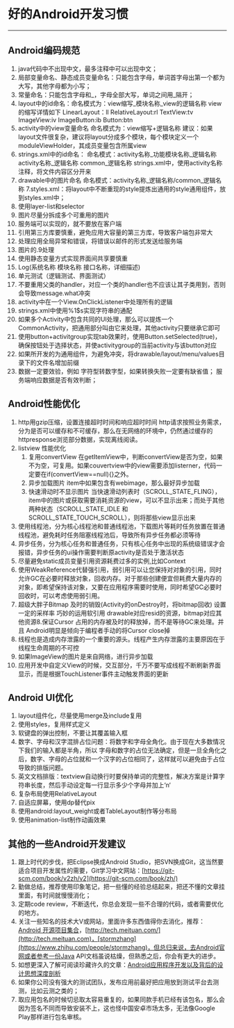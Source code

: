 # 好的Android开发习惯
---

## Android编码规范

1. java代码中不出现中文，最多注释中可以出现中文；
2. 局部变量命名、静态成员变量命名：只能包含字母，单词首字母出第一个都为大写，其他字母都为小写；
3. 常量命名：只能包含字母和_，字母全部大写，单词之间用_隔开；
4. layout中的id命名：命名模式为：view缩写_模块名称_view的逻辑名称
view的缩写详情如下
LinearLayout：ll
RelativeLayout:rl
TextView:tv
ImageView:iv
ImageButton:ib
Button:btn
5. activity中的view变量命名
命名模式为：view缩写+逻辑名称
建议：如果layout文件很复杂，建议将layout分成多个模块，每个模块定义一个moduleViewHolder，其成员变量包含所属view
6. strings.xml中的id命名：
命名模式：activity名称_功能模块名称_逻辑名称 activity名称_逻辑名称 common_逻辑名称
strings.xml中，使用activity名称注释，将文件内容区分开来
7. drawable中的图片命名
命名模式：activity名称_逻辑名称/common_逻辑名称
7.styles.xml：将layout中不断重现的style提炼出通用的style通用组件，放到styles.xml中；
8. 使用layer-list和selector
9. 图片尽量分拆成多个可重用的图片
10. 服务端可以实现的，就不要放在客户端
11. 引用第三方库要慎重，避免应用大容量的第三方库，导致客户端包非常大
12. 处理应用全局异常和错误，将错误以邮件的形式发送给服务端
13. 图片的.9处理
14. 使用静态变量方式实现界面间共享要慎重
15. Log(系统名称 模块名称 接口名称，详细描述)
16. 单元测试（逻辑测试、界面测试）
17. 不要重用父类的handler，对应一个类的handler也不应该让其子类用到，否则会导致message.what冲突
18. activity中在一个View.OnClickListener中处理所有的逻辑
19. strings.xml中使用%1$s实现字符串的通配
20. 如果多个Activity中包含共同的UI处理，那么可以提炼一个CommonActivity，把通用部分叫由它来处理，其他activity只要继承它即可
21. 使用button+activitgroup实现tab效果时，使用Button.setSelected(true)，确保按钮处于选择状态，并使activitygroup的当前activity与该button对应
22. 如果所开发的为通用组件，为避免冲突，将drawable/layout/menu/values目录下的文件名增加前缀
23. 数据一定要效验，例如
字符型转数字型，如果转换失败一定要有缺省值；
服务端响应数据是否有效判断；

## Android性能优化

1. http用gzip压缩，设置连接超时时间和响应超时时间
http请求按照业务需求，分为是否可以缓存和不可缓存，那么在无网络的环境中，仍然通过缓存的httpresponse浏览部分数据，实现离线阅读。
2. listview 性能优化
	1. 复用convertView
在getItemView中，判断convertView是否为空，如果不为空，可复用。如果couvertview中的view需要添加listerner，代码一定要在if(convertView==null){}之外。
	2. 异步加载图片
item中如果包含有webimage，那么最好异步加载
	3. 快速滑动时不显示图片
当快速滑动列表时（SCROLL_STATE_FLING），item中的图片或获取需要消耗资源的view，可以不显示出来；而处于其他两种状态（SCROLL_STATE_IDLE 和SCROLL_STATE_TOUCH_SCROLL），则将那些view显示出来
3. 使用线程池，分为核心线程池和普通线程池，下载图片等耗时任务放置在普通线程池，避免耗时任务阻塞线程池后，导致所有异步任务都必须等待
4. 异步任务，分为核心任务和普通任务，只有核心任务中出现的系统级错误才会报错，异步任务的ui操作需要判断原activity是否处于激活状态
5. 尽量避免static成员变量引用资源耗费过多的实例,比如Context
6. 使用WeakReference代替强引用，弱引用可以让您保持对对象的引用，同时允许GC在必要时释放对象，回收内存。对于那些创建便宜但耗费大量内存的对象，即希望保持该对象，又要在应用程序需要时使用，同时希望GC必要时回收时，可以考虑使用弱引用。
7. 超级大胖子Bitmap
及时的销毁(Activity的onDestroy时，将bitmap回收)
设置一定的采样率
巧妙的运用软引用
drawable对应resid的资源，bitmap对应其他资源8.保证Cursor 占用的内存被及时的释放掉，而不是等待GC来处理。并且 Android明显是倾向于编程者手动的将Cursor close掉
9. 线程也是造成内存泄露的一个重要的源头。线程产生内存泄露的主要原因在于线程生命周期的不可控
10. 如果ImageView的图片是来自网络，进行异步加载
11. 应用开发中自定义View的时候，交互部分，千万不要写成线程不断刷新界面显示，而是根据TouchListener事件主动触发界面的更新


## Android UI优化

1. layout组件化，尽量使用merge及include复用
2.  使用styles，复用样式定义
3. 软键盘的弹出控制，不要让其覆盖输入框
4. 数字、字母和汉字混排占位问题：将数字和字母全角化。由于现在大多数情况下我们的输入都是半角，所以 字母和数字的占位无法确定，但是一旦全角化之后，数字、字母的占位就和一个汉字的占位相同了，这样就可以避免由于占位导致的排版问题。
5. 英文文档排版：textview自动换行时要保持单词的完整性，解决方案是计算字符串长度，然后手动设定每一行显示多少个字母并加上‘n‘
6. 复杂布局使用RelativeLayout
7. 自适应屏幕，使用dp替代pix
8. 使用android:layout_weight或者TableLayout制作等分布局
9. 使用animation-list制作动画效果

## 其他的一些Android开发建议

1. 跟上时代的步伐，把Eclipse换成Android Studio，把SVN换成Git，这当然要适合项目开发属性的需要，Git学习中文网站：[https://git-scm.com/book/v2zh/v2](https://git-scm.com/book/zh/)
2. 勤做总结，推荐使用印象笔记，把一些懂的经验总结起来，把还不懂的文章挂里面，有时间就慢慢消化；
3. 定期code review，不断迭代，你总会发现一些不合理的代码，或者需要优化的地方。
4. 关注一些知名的技术大V或网站，里面许多东西值得你去消化，推荐：[Android 开源项目集合](http://p.codekk.com)，[http://tech.meituan.com/](http://tech.meituan.com)，[stormzhang](https://www.zhihu.com/people/stormzhang)，但总归来说，去Android官网或者参考一份Java API文档虽说枯燥，但熟悉之后，你会有更大的进步。
5. 如想更深入了解可阅读珍藏许久的文章：[Android应用程序开发以及背后的设计思想深度剖析](http://www.uml.org.cn/mobiledev/201211063.asp#1)
6. 如果你公司没有强大的测试团队，发布应用前最好把应用放到测试平台去测测，比如云测之类的；
7. 取应用包名的时候切忌取太容易重复的，如果同款手机已经有该包名，那么会因为签名不同而导致安装不上，这也怪中国安卓市场太多，无法像Google Play那样进行包名审核。


